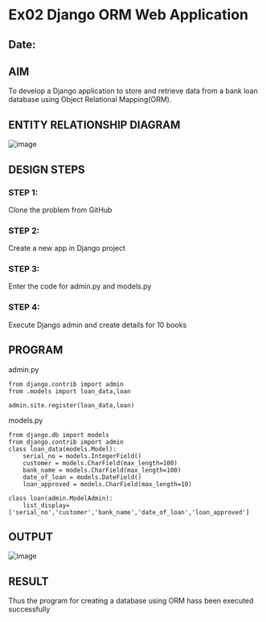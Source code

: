 # Ex02 Django ORM Web Application
## Date: 

## AIM
To develop a Django application to store and retrieve data from a bank loan database using Object Relational Mapping(ORM).

## ENTITY RELATIONSHIP DIAGRAM

![image](https://github.com/user-attachments/assets/54e1c987-a6e0-4719-8746-b39afb1b4f07)


## DESIGN STEPS

### STEP 1:
Clone the problem from GitHub

### STEP 2:
Create a new app in Django project

### STEP 3:
Enter the code for admin.py and models.py

### STEP 4:
Execute Django admin and create details for 10 books

## PROGRAM
admin.py
```
from django.contrib import admin
from .models import loan_data,loan

admin.site.register(loan_data,loan)
```
models.py
```
from django.db import models
from django.contrib import admin
class loan_data(models.Model):
    serial_no = models.IntegerField()
    customer = models.CharField(max_length=100)
    bank_name = models.CharField(max_length=100)
    date_of_loan = models.DateField()
    loan_approved = models.CharField(max_length=10)

class loan(admin.ModelAdmin):
    list_display=['serial_no','customer','bank_name','date_of_loan','loan_approved']
```

## OUTPUT

![image](https://github.com/user-attachments/assets/c9542c7c-1935-4c9d-ab0b-d268067c1bc4)


## RESULT
Thus the program for creating a database using ORM hass been executed successfully
